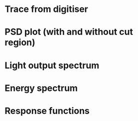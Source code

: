 
# Trace from digitiser


# PSD plot (with and without cut region)


# Light output spectrum


# Energy spectrum


# Response functions


# 
